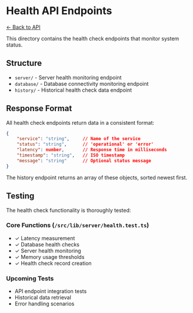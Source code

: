 # Health API Endpoints

[← Back to API](../README.md)

This directory contains the health check endpoints that monitor system status.

## Structure
- `server/` - Server health monitoring endpoint
- `database/` - Database connectivity monitoring endpoint
- `history/` - Historical health check data endpoint

## Response Format
All health check endpoints return data in a consistent format:
```json
{
    "service": "string",     // Name of the service
    "status": "string",      // 'operational' or 'error'
    "latency": number,       // Response time in milliseconds
    "timestamp": "string",   // ISO timestamp
    "message": "string"      // Optional status message
}
```

The history endpoint returns an array of these objects, sorted newest first.

## Testing
The health check functionality is thoroughly tested:

### Core Functions (`/src/lib/server/health.test.ts`)
- ✓ Latency measurement
- ✓ Database health checks
- ✓ Server health monitoring
- ✓ Memory usage thresholds
- ✓ Health check record creation

### Upcoming Tests
- API endpoint integration tests
- Historical data retrieval
- Error handling scenarios 